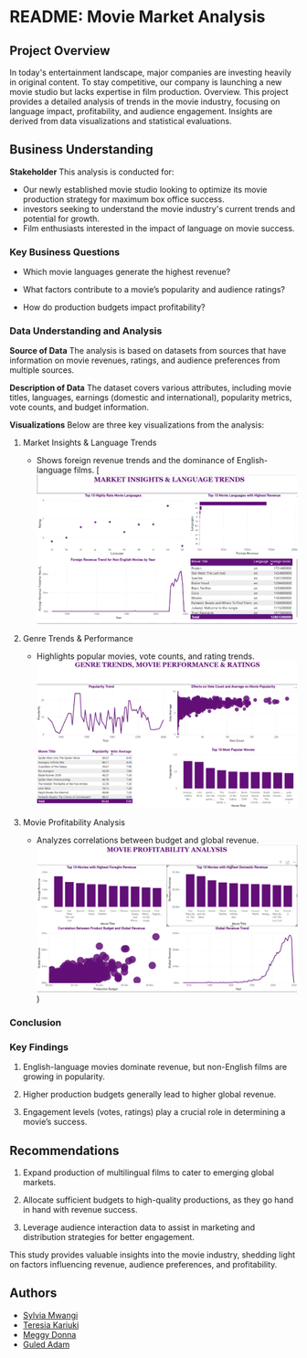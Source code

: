 # README: Movie Market Analysis
## Project Overview
In today's entertainment landscape, major companies are investing heavily in original content. To stay competitive, our company is launching a new movie studio but lacks expertise in film production. Overview. This project provides a detailed analysis of trends in the movie industry, focusing on language impact, profitability, and audience engagement. Insights are derived from data visualizations and statistical evaluations.


## Business Understanding
**Stakeholder** 
This analysis is conducted for:

* Our newly established movie studio looking to optimize its movie production strategy for maximum box office success.
* investors seeking to understand the movie industry's current trends and potential for growth.
* Film enthusiasts interested in the impact of language on movie success.

### Key Business Questions

* Which movie languages generate the highest revenue?

* What factors contribute to a movie’s popularity and audience ratings?

* How do production budgets impact profitability?


### Data Understanding and Analysis
**Source of Data**
The analysis is based on datasets from sources that have information on movie revenues, ratings, and audience preferences from multiple sources.

**Description of Data**
The dataset covers various attributes, including movie titles, languages, earnings (domestic and international), popularity metrics, vote counts, and budget information.

**Visualizations**
Below are three key visualizations from the analysis:

1. Market Insights & Language Trends 

    * Shows foreign revenue trends and the dominance of English-language films.
   [ ![Language_trends](https://github.com/MegAtaro/Phase_2_Project_G5/blob/27f5be1b8d43133cb37a9835c1319a786855bfa5/Screenshot%202025-03-28%20210045.png)

2. Genre Trends & Performance

    * Highlights popular movies, vote counts, and rating trends.
     ![Genre_trends](https://github.com/MegAtaro/Phase_2_Project_G5/blob/de2c08c1b4222f4a8d164975e5a8530843dad130/Screenshot%202025-03-28%20210021.png)

3. Movie Profitability Analysis 

    * Analyzes correlations between budget and global revenue.
    ![Profitability](https://github.com/MegAtaro/Phase_2_Project_G5/blob/de2c08c1b4222f4a8d164975e5a8530843dad130/Screenshot%202025-03-28%20210001.png))

### Conclusion

### Key Findings
1. English-language movies dominate revenue, but non-English films are growing in popularity.

2. Higher production budgets generally lead to higher global revenue.

3. Engagement levels (votes, ratings) play a crucial role in determining a movie’s success.

## Recommendations
1. Expand production of multilingual films to cater to emerging global markets.

2. Allocate sufficient budgets to high-quality productions, as they go hand in hand with revenue success.

3. Leverage audience interaction data to assist in marketing and distribution strategies for better engagement.

This study provides valuable insights into the movie industry, shedding light on factors influencing revenue, audience preferences, and profitability.

## Authors
- [Sylvia Mwangi](https://github.com/Sylvia-W-Mwangi)
- [Teresia Kariuki](https://github.com/tkariuki227)
- [Meggy Donna](https://github.com/MegAtaro)
- [Guled Adam](https://github.com/Ledgu)
